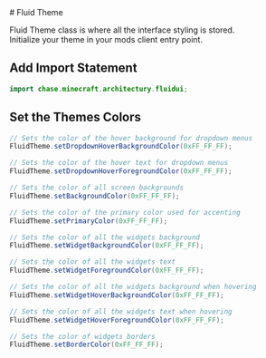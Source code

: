 <link href="/FluidUI/style.min.css" rel="stylesheet">
<link rel="shortcut icon" href="/FluidUI/images/Fluid UI Logo.svg" type="image/x-icon">
# Fluid Theme

Fluid Theme class is where all the interface styling is stored.  
Initialize your theme in your mods client entry point.

## Add Import Statement

```java
import chase.minecraft.architectury.fluidui;
```

## Set the Themes Colors

```java
// Sets the color of the hover background for dropdown menus
FluidTheme.setDropdownHoverBackgroundColor(0xFF_FF_FF);

// Sets the color of the hover text for dropdown menus
FluidTheme.setDropdownHoverForegroundColor(0xFF_FF_FF);

// Sets the color of all screen backgrounds
FluidTheme.setBackgroundColor(0xFF_FF_FF);

// Sets the color of the primary color used for accenting
FluidTheme.setPrimaryColor(0xFF_FF_FF);

// Sets the color of all the widgets background
FluidTheme.setWidgetBackgroundColor(0xFF_FF_FF);

// Sets the color of all the widgets text 
FluidTheme.setWidgetForegroundColor(0xFF_FF_FF);

// Sets the color of all the widgets background when hovering
FluidTheme.setWidgetHoverBackgroundColor(0xFF_FF_FF);

// Sets the color of all the widgets text when hovering
FluidTheme.setWidgetHoverForegroundColor(0xFF_FF_FF);

// Sets the color of widgets borders
FluidTheme.setBorderColor(0xFF_FF_FF);
```